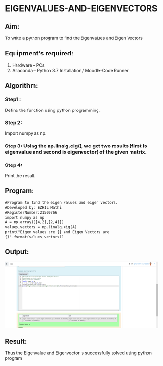 # EIGENVALUES-AND-EIGENVECTORS
## Aim:
To write a python program to find the Eigenvalues and Eigen Vectors
## Equipment’s required:
1. 	Hardware – PCs
2. 	Anaconda – Python 3.7 Installation / Moodle-Code Runner
## Algorithm:
### Step1 :
Define the function using python programming. 
### Step 2: 
Import numpy as np.
### Step 3: Using the np.linalg.eig(),  we get two results (first is eigenvalue and second is eigenvector) of the given matrix.
### Step 4: 
Print the result.
## Program:
```
#Program to find the eigen values and eigen vectors.
#Developed by: EZHIL Mathi
#RegisterNumber:21500766
import numpy as np
A = np.array([[4,2],[2,4]])
values,vectors = np.linalg.eig(A)
print("Eigen values are {} and Eigen Vectors are {}".format(values,vectors))
```

## Output:
![output](./eigen.png)
## Result:
Thus the Eigenvalue and Eigenvector is successfully solved using python program
